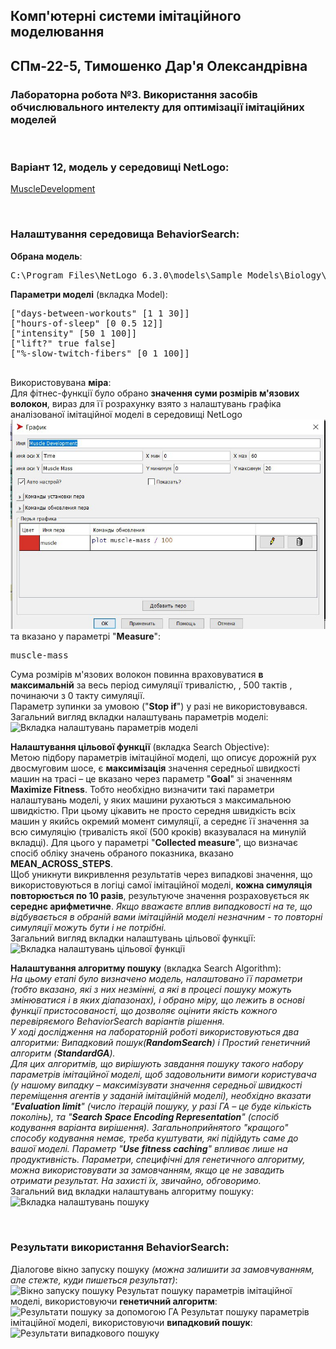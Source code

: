 ## Комп'ютерні системи імітаційного моделювання
## СПм-22-5, **Тимошенко Дар'я Олександрівна**
### Лабораторна робота №**3**. Використання засобів обчислювального интелекту для оптимізації імітаційних моделей

<br>

### Варіант 12, модель у середовищі NetLogo:
[MuscleDevelopment](https://github.com/dariatymoshenko/KCIM_lab1/blob/main/README.md)


<br>

### Налаштування середовища BehaviorSearch:

**Обрана модель**:
<pre>
C:\Program Files\NetLogo 6.3.0\models\Sample Models\Biology\Muscle Development.nlogo
</pre>
**Параметри моделі** (вкладка Model):  
<pre>
["days-between-workouts" [1 1 30]]
["hours-of-sleep" [0 0.5 12]]
["intensity" [50 1 100]]
["lift?" true false]
["%-slow-twitch-fibers" [0 1 100]]

</pre>
Використовувана **міра**:  
Для фітнес-функції  було обрано **значення суми розмірів м'язових волокон**, вираз для її розрахунку взято з налаштувань графіка аналізованої імітаційної моделі в середовищі NetLogo  
![Редагування параметрів графіку вихідної моделі](measure.png)  
та вказано у параметрі "**Measure**":
<pre>
muscle-mass
</pre>
Сума розмірів м'язових волокон повинна враховуватися **в максимальній** за весь період симуляції тривалістю, , 500 тактів , починаючи з 0 такту симуляції.  
Параметр зупинки за умовою ("**Stop if**") у разі не використовувався.  
Загальний вигляд вкладки налаштувань параметрів моделі:  
![Вкладка налаштувань параметрів моделі](example-parameters.png)

**Налаштування цільової функції** (вкладка Search Objective):  
Метою підбору параметрів імітаційної моделі, що описує дорожній рух двосмуговим шосе, є **максимізація** значення середньої швидкості машин на трасі – це вказано через параметр "**Goal**" зі значенням **Maximize Fitness**. Тобто необхідно визначити такі параметри налаштувань моделі, у яких машини рухаються з максимальною швидкістю. При цьому цікавить не просто середня швидкість всіх машин у якийсь окремий момент симуляції, а середнє її значення за всю симуляцію (тривалість якої (500 кроків) вказувалася на минулій вкладці). Для цього у параметрі "**Collected measure**", що визначає спосіб обліку значень обраного показника, вказано **MEAN_ACROSS_STEPS**.  
Щоб уникнути викривлення результатів через випадкові значення, що використовуються в логіці самої імітаційної моделі, **кожна симуляція повторюється по 10 разів**, результуюче значення розраховується як **середнє арифметичне**. *Якщо вважаєте вплив випадковості на те, що відбувається в обраній вами імітаційній моделі незначним - то повторні симуляції можуть бути і не потрібні.*  
Загальний вигляд вкладки налаштувань цільової функції:  
![Вкладка налаштувань цільової функції](example-objective.png)

**Налаштування алгоритму пошуку** (вкладка Search Algorithm):  
*На цьому етапі було визначено модель, налаштовано її параметри (тобто вказано, які з них незмінні, а які в процесі пошуку можуть змінюватися і в яких діапазонах), і обрано міру, що лежить в основі функції пристосованості, що дозволяє оцінити якість кожного перевіряємого BehaviorSearch варіантів рішення.  
У ході дослідження на лабораторній роботі використовуються два алгоритми: Випадковий пошук(**RandomSearch**) і Простий генетичний алгоритм (**StandardGA**).  
Для цих алгоритмів, що вирішують завдання пошуку такого набору параметрів імітаційної моделі, щоб задовольнити вимоги користувача (у нашому випадку – максимізувати значення середньої швидкості переміщення агентів у заданій імітаційній моделі), необхідно вказати "**Evaluation limit**" (число ітерацій пошуку, у разі ГА – це буде кількість поколінь), та "**Search Space Encoding Representation**" (спосіб кодування варіанта вирішення). Загальноприйнятого "кращого" способу кодування немає, треба куштувати, які підійдуть саме до вашої моделі.
Параметр "**Use fitness caching**" впливає лише на продуктивність.
Параметри, специфічні для генетичного алгоритму, можна використовувати за замовчанням, якщо це не завадить отримати результат. На захисті їх, звичайно, обговоримо.*  
Загальний вид вкладки налаштувань алгоритму пошуку:  
![Вкладка налаштувань пошуку](example-search.png)

<br>

### Результати використання BehaviorSearch:
Діалогове вікно запуску пошуку *(можна залишити за замовчуванням, але стежте, куди пишеться результат)*:  
![Вікно запуску пошуку](example-dialog.png)
Результат пошуку параметрів імітаційної моделі, використовуючи **генетичний алгоритм**:  
![Результати пошуку за допомогою ГА](example-result-ga.png)
Результат пошуку параметрів імітаційної моделі, використовуючи **випадковий пошук**:  
![Результати випадкового пошуку](example-result-rs.png)
